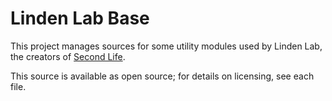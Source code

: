 Linden Lab Base
===============

This project manages sources for some utility modules used by Linden
Lab, the creators of [Second Life](https://www.secondlife.com).

This source is available as open source; for details on licensing, see
each file.

